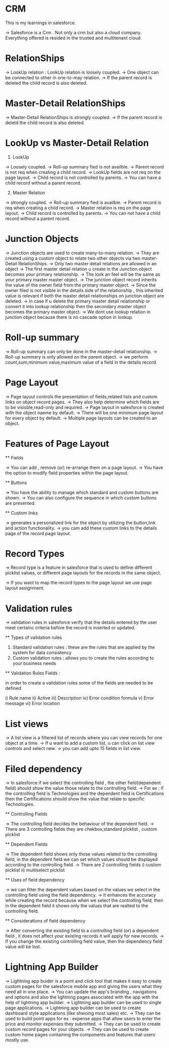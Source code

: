 # CRM
This is my learnings in salesforce.

-> Salesforce is a  Crm . Not only a crm but also a cloud company. Everything offered is resided in the trusted and multitenant cloud.

# RelationShips 

-> LookUp relation : LookUp relation is loosely coupled.
-> One object can be connected to other in one-to-may relation.
-> If the parent record is deleted the child record is also deleted.

# Master-Detail RelationShips 

-> Master-Detail RelationShips is strongly coupled.
-> If the parent record is deletd the child record is also deleted.


# LookUp vs Master-Detail Relation

1) LookUp 

-> Loosely coupled.
-> Roll-up summary fied is not availble.
-> Parent record is not req when creating a child record.
-> LookUp fields are not req on the page layout.
-> Child record is not controlled by parents.
-> You can have a child record without a parent record.

2) Master Relation 

-> strongly coupled.
-> Roll-up summary fied is availble.
-> Parent record is req when creating a child record.
-> Master relation is req on the page layout.
-> Child record is controlled by parents.
-> You can not have a child record without a parent record.


# Junction Objects

-> Junction objects are used to create many-to-many relation.
-> They are created using a custom object to relate two other objects via two master-Detail RelationShips.
-> Only two master detail relations are allowed in an object
-> The first master detail relation u create in the Junction object becomes your primary relationship.
-> The look an feel will be the same as your primary master master object.
-> The junction object record inherits the value of the owner field from the primary master object.
-> Since the owner filed is not visible in the details side of the relationship , this inherited value is relevant if both
the master detail relationships on junction object are deleted.
-> In case if u delete the primary master detail relationship or convert it into lookup relationship
then the secondary master object becomes the primary master object.
-> We dont use lookup relation in junction object because there is no cascade option in lookup.

# Roll-up summary 

-> Roll-up summary can only be done in the master-detail relationship.
-> Roll-up summary is only allowed on the parent object.
-> we perform count,sum,minimum value,maximum value of a field in the details record.

# Page Layout

-> Page layout controls the presentation of fields,related lists and custom links on object record pages.
-> They also help determine which fields are to be visisble,read-only and required.
-> Page layout in salesforce is created with the object naeme by default.
-> There will be one minimum page layout for every object by default.
-> Multiple page layouts can be created to an object.

# Features of Page Layout

** Fields 

-> You can add , remove (or) re-arrange them on a page layout.
-> You have the option to modify field properties within the page layout. 

** Buttons 
 
-> You have the ability to manage which standard and custom buttons are shown.
-> You can also configure the sequence in which custom buttons are presented.

** Custom links

-> generates a personalized link for the object by utilizing the button,link and action functionality.
-> you cam add these custom links to the details page of the record page layout.

# Record Types

-> Record type is a feature in salesforce that is used to define different picklist values,
or different page layouts for the records in the same object.

-> If you want to map the record types to the page layout we use page layout assignment.

# Validation rules

-> validation rules in salesforce verify that the details entered by the user meet certainc criteria before the record is
inserted or updated.

** Types of validation rules

1) Standard validation rules : these are the rules that are applied by the system for data consistency
2) Custom validation rules : allows you to create the rules according to your business needs

** Validation Rules Fields : 

in order to create a validation rules some of the fields are needed to be defined

i) Rule name
ii) Active
iii) Description
iv) Error condition formula
v) Error message
vi) Error location

# List views

-> A list view is a filtered list of records where you can view records for one object at a time.
-> If u want to add a custom list, u can click on list view controls and select new.
-> you can add upto 15 fields in list view.

# Filed dependency

-> In salesforce if we select the controlling field , the other field(dependent field) should show the value those relate to the
controlling field.
-> For ex : if the controlling field is Technologies and the dependent field is Certifications then the Certifications should show the
value that relate to specific Technologies.

** Controlling Fields

-> The controlling field decides the behaviour of the dependent field. 
-> There are 3 controlling fields they are chekbox,standard picklist , custom picklist

** Dependent Fields

-> The dependent field shows only those values related to the controlling field, in the dependent field we can set which values
should be displayed according to the controlling field. 
-> There are 2 controlling fields i) custom picklist ii) multiselect picklist

** Uses of field dependency 

-> we can filter the dependent values based on the values we select in the controlling field using the field dependency.
-> It enhances the accuracy while creating the record because when we select the controlling field, then in the dependent field
it shows only the values that are realted to the controlling field.

** Considerations of field dependency

-> After converting the existing field to a controlling field (or) a dependent field , it does not affect your existing records
it will apply for new records.
-> If you change the existing controlling field value, then the dependency field value will be lost.

# Lightning App Builder 

-> Lightning app buider is a point and click tool that makes it easy to create custom pages for the salesforce mobile app and 
giving the users what they need all in one place.
-> You can update the app's branding , navigations and options and also the lightning pages associated with the app with the help of
lightning app builder.
-> Lightning app builder can be used to single page applications.
-> Lightning app builder can be used to create dashboard style applications (like shwoing most sales) etc.
-> They can be used to build point apps for ex : expense apps that allow users to enter the price and monitor expenses they submitted.
-> They can be used to create custom record pages for your objects.
->  They can be used to create custom home pages containing the components and features that users mostly use.